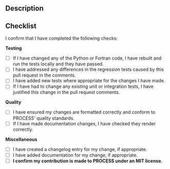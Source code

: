 ## Description

<!-- What does this PR do? Please list any issue that these changes address and how you have gone about implementing the changes -->

## Checklist

I confirm that I have completed the following checks:

**Testing**
- [ ] If I have changed any of the Python or Fortran code, I have rebuilt and run the tests locally and they have passed.
- [ ] I have addressed any differences in the regression tests caused by this pull request in the comments.
- [ ] I have added new tests where appropriate for the changes I have made.
- [ ] If I have had to change any existing unit or integration tests, I have justified this change in the pull request comments.

**Quality**
- [ ] I have ensured my changes are formatted correctly and conform to PROCESS' quality standards.
- [ ] If I have made documentation changes, I have checked they render correctly.

**Miscellaneous**
- [ ] I have created a changelog entry for my change, if appropriate.
- [ ] I have added documentation for my change, if appropriate.
- [ ] **I confirm my contribution is made to PROCESS under an MIT license**.